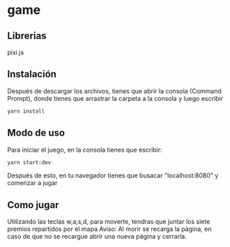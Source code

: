 # game
## Librerias
pixi.js
## Instalación 
Después de descargar los archivos, tienes que abrir la consola (Command Prompt), donde tienes que arrastrar la carpeta a la consola y luego escribir
```bash
yarn install
```
## Modo de uso
Para iniciar el juego, en la consola tienes que escribir:
```bash
yarn start:dev
```
Después de esto, en tu navegador tienes que busacar "localhost:8080" y comenzar a jugar
## Como jugar
Utilizando las teclas w,a,s,d, para moverte, tendras que juntar los siete premios repartidos por el mapa
Aviso:
Al morir se recarga la página, en caso de que no se recargue abrir una nueva página y cerrarla.
